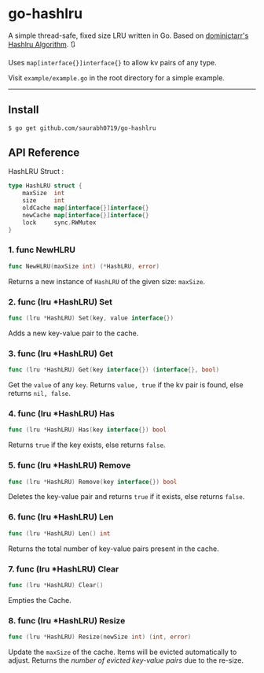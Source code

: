 # go-hashlru

A simple thread-safe, fixed size LRU written in Go. Based on [dominictarr's Hashlru Algorithm](https://github.com/dominictarr/hashlru). :arrows_clockwise:

Uses `map[interface{}]interface{}` to allow kv pairs of any type.

Visit `example/example.go` in the root directory for a simple example.

<hr>

## Install

```sh
$ go get github.com/saurabh0719/go-hashlru
```

## API Reference 

HashLRU Struct : 

```go
type HashLRU struct {
	maxSize  int
	size     int
	oldCache map[interface{}]interface{}
	newCache map[interface{}]interface{}
	lock     sync.RWMutex
}
```

### 1. func NewHLRU
```go
func NewHLRU(maxSize int) (*HashLRU, error)
```

Returns a new instance of `HashLRU` of the given size: `maxSize`.

### 2. func (lru *HashLRU) Set
```go
func (lru *HashLRU) Set(key, value interface{})
```

Adds a new key-value pair to the cache.

### 3. func (lru *HashLRU) Get
```go
func (lru *HashLRU) Get(key interface{}) (interface{}, bool)
```

Get the `value` of any `key`. Returns `value, true` if the kv pair is found, else returns `nil, false`.

### 4. func (lru *HashLRU) Has
```go
func (lru *HashLRU) Has(key interface{}) bool
```
Returns `true` if the key exists, else returns `false`.

### 5. func (lru *HashLRU) Remove
```go
func (lru *HashLRU) Remove(key interface{}) bool
```

Deletes the key-value pair and returns `true` if it exists, else returns `false`.

### 6. func (lru *HashLRU) Len
```go
func (lru *HashLRU) Len() int
```

Returns the total number of key-value pairs present in the cache.

### 7. func (lru *HashLRU) Clear
```go
func (lru *HashLRU) Clear()
```

Empties the Cache.

### 8. func (lru *HashLRU) Resize
```go
func (lru *HashLRU) Resize(newSize int) (int, error)
```

Update the `maxSize` of the cache. Items will be evicted automatically to adjust. Returns the *number of evicted key-value pairs* due to the re-size. 